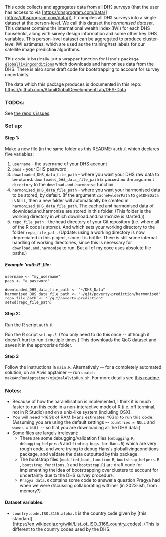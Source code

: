 This code collects and aggregates data from all DHS surveys (that the user has access to via [https://dhsprogram.com/data/](https://dhsprogram.com/data/)). It compiles all DHS surveys into a single dataset at the person-level. We call this dataset the *harmonised dataset*. This dataset contains the international wealth index (IWI) for each DHS household, along with survey design information and some other key DHS variables. This person-level dataset can be aggregated to produce cluster-level IWI estimates, which are used as the training/test labels for our satellite image prediction algorithms. 

This code is basically just a wrapper function for Hans's package [`globallivingconditions`](https://bitbucket.org/hansekbrand/dhsharmonisation/src/master/) which downloads and harmonises data from the DHS. There is also some draft code for bootstrapping to account for survey uncertainty.

The data which this package produces is documented in this repo: https://github.com/AIandGlobalDevelopmentLab/DHS-Data

### TODOs:

See [the repo's issues](https://github.com/AIandGlobalDevelopmentLab/DHS-harmonisation/issues/1).

### Set up:

#### Step 1: 

Make a new file (in the same folder as this README) `auth.R` which declares five variables:
1. `username` - the username of your DHS account
1. `pass` - your DHS password
1. `downloaded_DHS_data_file_path` - where you want your DHS raw data to be stored. `downloaded_DHS_data_file_path` is passed as the argument `directory` to the `download.and.harmonise` function.
1. `harmonised_DHS_data_file_path` - where you want your harmonised data to be stored, by default. (If the argument `cacheFolderPath` to `getDHSData` is `NULL`, then a new folder will automatically be created in `harmonised_DHS_data_file_path`. The cached and harmonised data of download.and.harmonize are stored in this folder. (This folder is the working directory in which download.and.harmonize is started.))
1. `repo_file_path` - the head directory of your Git repository (i.e. where all of the R code is stored).
And which sets your working directory to the folder `repo_file_path`. (Update: using a working directory is now depreciated in this project, since it is brittle. There is still some internal handling of working directories, since this is necessary for `download.and.harmonise` to run. But all of my code uses absolute file paths.)

##### Example 'auth.R' file:

	username <- "my_username"
	pass <- "a_password"
	
	downloaded_DHS_data_file_path <- "~/DHS_Data"
	harmonised_DHS_data_file_path <- "~/git/poverty-prediction/harmonised"
	repo_file_path <- "~/git/poverty-prediction"
	setwd(repo_file_path)


#### Step 2: 
Run the R script `auth.R`

Run the R script `set-up.R`. (You only need to do this once -- although it doesn't hurt to run it multiple times.) This downloads the QoG dataset and saves it in the appropriate folder.

#### Step 3
Follow the instructions in `main.R`. Alternatively -- for a completely automated solution, on an Alvis apptainer -- run `sbatch makeAndRunApptainer/minimalAlvisRun.sh`. For more details see [this readme](https://portal.c3se.chalmers.se/pun/sys/dashboard/files/fs//mimer/NOBACKUP/groups/globalpoverty1/bailie/rawOutputFromHansPackage28Feb25/README.md).

### Notes:
- Because of how the paralellisation is implemented, I think it is much faster to run this code in a non-interactive mode of R (i.e. off terminal, not in R Studio) and on a unix-like system (including OSX).
- You will need >16Gb of RAM (Hans estimates 40Gb) to run this code. (Assuming you are using the default settings -- `countries = NULL` and `waves = NULL` -- so that you are downloading all the DHS data.)
- Some files are largely irrelevant:
	- There are some debugging/validation files (`debugging.R`, `debugging_helpers.R` and `finding bugs for Hans.R`) which are very rough code, and were trying to debug Hans's globallivingconditions package, and validate the data outputted by this package.
	- The bootstrap files (`modified_boot_function.R`, `bootstrap_helpers.R` , `bootstrap_functions.R` and `bootstrap.R`) are draft code for implementing the idea of bootstrapping over clusters to account for uncertainty due to the DHS survey procedure.
	- `Pragya data.R` contains some code to answer a question Pragya had when we were discussing collaborating with her (in 2023-ish, from memory?)

#### Dataset variables:
- `country.code.ISO.3166.alpha.3` is the country code given by [this standard]{https://en.wikipedia.org/wiki/List_of_ISO_3166_country_codes). (This is different to the country codes used by the DHS.)

